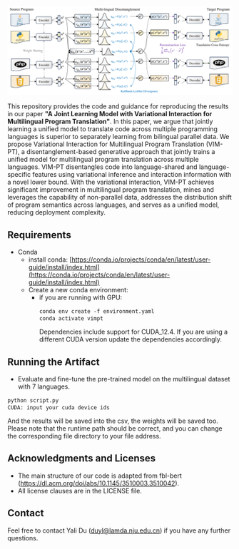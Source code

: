 ![The overall framework of VIM-PT.](frame.png)

This repository provides the code and guidance for reproducing the results in our paper **"A Joint Learning Model with Variational Interaction for Multilingual Program Translation"**. In this paper, we argue that jointly learning a unified model to translate code across multiple programming languages is superior to separately learning from bilingual parallel data. We propose Variational Interaction for Multilingual Program Translation (VIM-PT), a disentanglement-based generative approach that jointly trains a unified model for multilingual program translation across multiple languages. VIM-PT disentangles code into language-shared and language-specific features using variational inference and interaction information with a novel lower bound. With the variational interaction, VIM-PT achieves significant improvement in multilingual program translation, mines and leverages the capability of non-parallel data, addresses the distribution shift of program semantics across languages, and serves as a unified model, reducing deployment complexity. 

## Requirements
* Conda
  * install conda: [https://conda.io/projects/conda/en/latest/user-guide/install/index.html](https://conda.io/projects/conda/en/latest/user-guide/install/index.html)
  * Create a new conda environment:
      * if you are running with GPU: 
        ```
        conda env create -f environment.yaml
        conda activate vimpt
        ```
        Dependencies include support for CUDA_12.4. If you are using a different CUDA version update the dependencies accordingly.

        
## Running the Artifact
        
* Evaluate and fine-tune the pre-trained model on the multilingual dataset with 7 languages.
```
python script.py
CUDA: input your cuda device ids
```
And the results will be saved into the csv, the weights will be saved too.
Please note that the runtime path should be correct, and you can change the corresponding file directory to your file address.


## Acknowledgments and Licenses
* The main structure of our code is adapted from fbl-bert (https://dl.acm.org/doi/abs/10.1145/3510003.3510042). 
* All license clauses are in the LICENSE file.


## Contact
Feel free to contact Yali Du (duyl@lamda.nju.edu.cn) if you have any further questions.
